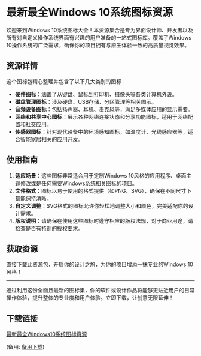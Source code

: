 # 最新最全Windows 10系统图标资源

欢迎来到Windows 10系统图标大全！本资源集合是专为界面设计师、开发者以及所有对自定义操作系统界面有兴趣的用户准备的一站式图标库。覆盖了Windows 10操作系统的广泛需求，确保你的项目拥有与原生体验一致的高质量视觉效果。

## 资源详情

这个图标包精心整理并包含了以下几大类别的图标：

- **硬件图标**：涵盖了从键盘、鼠标到打印机、摄像头等各类计算机外设。
- **磁盘管理图标**：涉及硬盘、USB存储、分区管理等相关图示。
- **音频设备图标**：包括扬声器、耳机、麦克风等，满足多媒体应用的显示需要。
- **网络和共享中心图标**：展示各种网络连接状态和分享功能图标，适用于网络配置和社交应用。
- **传感器图标**：针对现代设备中的环境感知图标，如温度计、光线感应器等，适合智能家居相关的应用开发。

## 使用指南

1. **适应场景**：这些图标非常适合用于定制Windows 10风格的应用程序、桌面主题修改或是任何需要Windows系统相关图标的项目。
2. **文件格式**：图标以易于使用的格式提供（如PNG、SVG），确保在不同尺寸下都能保持清晰。
3. **自定义调整**：SVG格式的图标允许你轻松地调整大小和颜色，完美适配你的设计需求。
4. **版权说明**：请确保在使用这些图标时遵守相应的版权法规，对于商业用途，请检查是否有特别的授权要求。

## 获取资源

直接下载此资源包，开启你的设计之旅，为你的项目增添一抹专业的Windows 10风格！

---

通过利用这份全面且最新的图标集，你的软件或设计作品将能够更贴近用户的日常操作体验，提升整体的专业度和用户体验。立即下载，让创意无限延伸！

## 下载链接
[最新最全Windows10系统图标资源](https://pan.quark.cn/s/179bfbe2fe22) 

(备用: [备用下载](https://pan.baidu.com/s/1yzwKV4tQiEe5b5yA6xmnVQ?pwd=1234))

